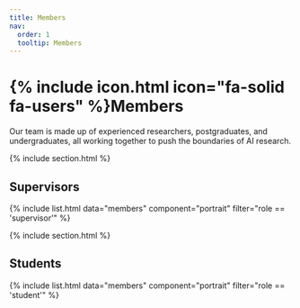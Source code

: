 ```yaml
---
title: Members
nav:
  order: 1
  tooltip: Members
---
```


# {% include icon.html icon="fa-solid fa-users" %}Members

Our team is made up of experienced researchers, postgraduates, and undergraduates, all working together to push the boundaries of AI research.

{% include section.html %}

## Supervisors

{% include list.html data="members" component="portrait" filter="role == 'supervisor'" %}

{% include section.html %}

## Students

{% include list.html data="members" component="portrait" filter="role == 'student'" %}
